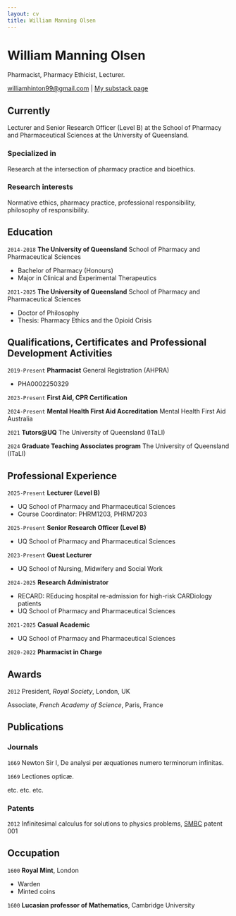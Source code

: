 ```yaml
---
layout: cv
title: William Manning Olsen
---
```

# William Manning Olsen
Pharmacist, Pharmacy Ethicist, Lecturer.

<div id="webaddress">
<a href="williamhinton99@gmail.com">williamhinton99@gmail.com</a>
| <a href="https://williamolsen.substack.com/">My substack page</a>
</div>


## Currently

Lecturer and Senior Research Officer (Level B) at the School of Pharmacy and Pharmaceutical Sciences at the University of Queensland.

### Specialized in

Research at the intersection of pharmacy practice and bioethics.


### Research interests

Normative ethics, pharmacy practice, professional responsibility, philosophy of responsibility.


## Education

`2014-2018`
__The University of Queensland__ School of Pharmacy and Pharmaceutical Sciences

- Bachelor of Pharmacy (Honours)
- Major in Clinical and Experimental Therapeutics


`2021-2025`
__The University of Queensland__ School of Pharmacy and Pharmaceutical Sciences

- Doctor of Philosophy
- Thesis: Pharmacy Ethics and the Opioid Crisis

## Qualifications, Certificates and Professional Development Activities

`2019-Present`
__Pharmacist__ General Registration (AHPRA)

- PHA0002250329

`2023-Present`
__First Aid, CPR Certification__

`2024-Present`
__Mental Health First Aid Accreditation__ Mental Health First Aid Australia

`2021`
__Tutors@UQ__ The University of Queensland (ITaLI)

`2024`
__Graduate Teaching Associates program__ The University of Queensland (ITaLI)

## Professional Experience

`2025-Present`
__Lecturer (Level B)__

- UQ School of Pharmacy and Pharmaceutical Sciences
- Course Coordinator: PHRM1203, PHRM7203

`2025-Present`
__Senior Research Officer (Level B)__

- UQ School of Pharmacy and Pharmaceutical Sciences

`2023-Present`
__Guest Lecturer__

- UQ School of Nursing, Midwifery and Social Work

`2024-2025`
__Research Administrator__

- RECARD: REducing hospital re-admission for high-risk CARDiology patients 
- UQ School of Pharmacy and Pharmaceutical Sciences

`2021-2025`
__Casual Academic__

- UQ School of Pharmacy and Pharmaceutical Sciences

`2020-2022`
__Pharmacist in Charge__


## Awards

`2012`
President, *Royal Society*, London, UK

Associate, *French Academy of Science*, Paris, France



## Publications

<!-- A list is also available [online](http://scholar.google.co.uk/citations?user=LTOTl0YAAAAJ) -->

### Journals

`1669`
Newton Sir I, De analysi per æquationes numero terminorum infinitas. 

`1669`
Lectiones opticæ.

etc. etc. etc.

### Patents

`2012`
Infinitesimal calculus for solutions to physics problems, [SMBC](http://www.techdirt.com/articles/20121011/09312820678/if-patents-had-been-around-time-newton.shtml) patent 001


## Occupation

`1600`
__Royal Mint__, London

- Warden
- Minted coins

`1600`
__Lucasian professor of Mathematics__, Cambridge University



<!-- ### Footer

Last updated: May 2013 -->


